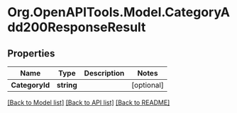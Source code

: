 # Org.OpenAPITools.Model.CategoryAdd200ResponseResult

## Properties

Name | Type | Description | Notes
------------ | ------------- | ------------- | -------------
**CategoryId** | **string** |  | [optional] 

[[Back to Model list]](../README.md#documentation-for-models) [[Back to API list]](../README.md#documentation-for-api-endpoints) [[Back to README]](../README.md)

